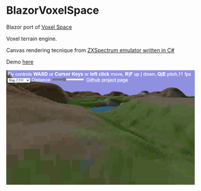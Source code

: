 # BlazorVoxelSpace

Blazor port of [Voxel Space](https://github.com/s-macke/VoxelSpace)

Voxel terrain engine.

Canvas rendering tecnique from [ZXSpectrum emulator written in C#](https://github.com/EngstromJimmy/ZXSpectrum)

Demo [here](https://alexandrelozano.github.io/BlazorVoxelSpace/)

![Sample](https://github.com/alexandrelozano/BlazorVoxelSpace/raw/master/BlazorVoxel/Resources/sample.gif)
